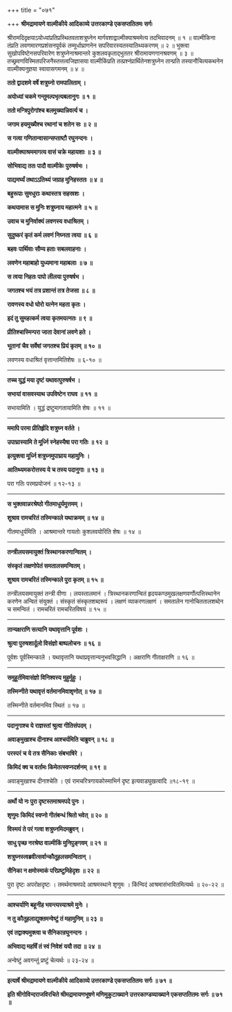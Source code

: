 +++
title = "०७१"

+++
**श्रीमद्रामायणे वाल्मीकीये आदिकाव्ये उत्तरकाण्डे एकसप्ततितमः सर्गः**

श्रीरामदिदृक्षयाऽयोध्यांप्रतिप्रस्थितवताशत्रुघ्नेन मार्गवशाद्वाल्मीक्याश्रममेत्य तदभिवादनम् ॥ १ ॥ वाल्मीकिना तंप्रति लवणमारणप्रशंसनपूर्वकं तम्मूर्धाघ्राणनेन सपरिवारस्यतस्यातिथ्यकरणम् ॥ २ ॥ भुक्त्वा सुखोपविष्टेनसपरिवारेण शत्रुघ्नेनाश्रमान्तरे कुशलवकृताद्भुततर श्रीरामायणगानश्रवणम् ॥ ३ ॥ तच्छ्रवणविस्मितपरिजनैस्तत्तत्वजिज्ञासया वाल्मीकिंप्रति तत्प्रश्नंप्रार्थितेनशत्रुघ्नेन तान्प्रति तस्यानौचित्यकथनेन वाल्मीक्यनुज्ञया स्वावासगमनम् ॥ ४ ॥

**ततो द्वादशमे वर्षे शत्रुघ्नो रामपालिताम् ।**

**अयोध्यां चकमे गन्तुमल्पभृत्यबलानुगः ॥ १ ॥**

**ततो मन्त्रिपुरोगांश्च बलमुख्यान्निवर्त्य च ।**

**जगाम हयमुख्यैश्च रथानां च शतेन सः ॥ २ ॥**

**स गत्वा गणितान्वासान्सप्ताष्टौ रघुनन्दनः ।**

**वाल्मीक्याश्रममागत्य वासं चक्रे महायशाः ॥ ३ ॥**

**सोभिवाद्य ततः पादौ वाल्मीकेः पुरुषर्षभः ।**

**पाद्यमर्घ्यं तथाऽऽतिथ्यं जग्राह मुनिहस्ततः ॥ ४ ॥**

**बहुरूपाः सुमधुराः कथास्तत्र सहस्रशः ।**

**कथयामास स मुनिः शत्रुघ्नाय महात्मने ॥ ५ ॥**

**उवाच च मुनिर्वाक्यं लवणस्य वधाश्रितम् ।**

**सुदुष्करं कृतं कर्म लवणं निघ्नता त्वया ॥ ६ ॥**

**बहवः पार्थिवाः सौम्य हताः सबलवाहनाः ।**

**लवणेन महाबाहो युध्यमाना महाबलाः ॥ ७ ॥**

**स त्वया निहतः पापो लीलया पुरुषर्षभ ।**

**जगतश्च भयं तत्र प्रशान्तं तत्र तेजसा ॥ ८ ॥**

**रावणस्य वधो घोरो यत्नेन महता कृतः ।**

**इदं तु सुमहत्कर्म त्वया कृतमयत्नतः ॥ ९ ॥**

**प्रीतिश्चास्मिन्परा जाता देवानां लवणे हते ।**

**भूतानां चैव सर्वेषां जगतश्च प्रियं कृतम् ॥ १० ॥**

लवणस्य वधाश्रितं वृत्तान्तमितिशेषः ॥ ६-१० ॥

****

**तच्च युद्धं मया दृष्टं यथावत्पुरुषर्षभ ।**

**सभायां वासवस्याथ उपविष्टेन राघव ॥ ११ ॥**

सभायामिति । युद्धं द्रष्टुमागतायामिति शेषः ॥ ११ ॥

****

**ममापि परमा प्रीतिर्हृदि शत्रुघ्न वर्तते ।**

**उपाघ्रास्यामि ते मूर्ध्नि स्नेहस्यैषा परा गतिः ॥ १२ ॥**

**इत्युक्त्वा मूर्ध्नि शत्रुघ्नमुपाघ्राय महामुनिः ।**

**आतिथ्यमकरोत्तस्य ये च तस्य पदानुगाः ॥ १३ ॥**

परा गतिः परमप्रयोजनं ॥ १२-१३ ॥

****

**स भुक्तवान्नरश्रेष्ठो गीतमाधुर्यमुत्तमम् ।**

**शुश्राव रामचरितं तस्मिन्काले यथाक्रमम् ॥ १४ ॥**

गीतमाधुर्यमिति । आश्रमान्तरे गायतोः कुशलवयोरिति शेषः ॥ १४ ॥

****

**तन्त्रीलयसमायुक्तं त्रिस्थानकरणान्वितम् ।**

**संस्कृतं लक्षणोपेतं समतालसमन्वितम् ।**

**शुश्राव रामचरितं तस्मिन्काले पुरा कृतम् ॥ १५ ॥**

तन्त्रीलयसमायुक्तं तन्त्री वीणा । लयस्तालमानं । त्रिस्थानकरणान्वितं हृदयकण्ठमुखलक्षणवर्णोत्पत्तिस्थानेन करणेन अन्वितं संयुक्तं । संस्कृतं संस्कृतशब्दरूपं । लक्षणं व्याकरणलक्षणं । समतालेन गानोचिततालशब्देन च समन्वितं । रामचरितं रामचरितविषयं ॥ १५ ॥

****

**तान्यक्षराणि सत्यानि यथावृत्तानि पूर्वशः ।**

**श्रुत्वा पुरुषशार्दूलो विसंज्ञो बाष्पलोचनः ॥ १६ ॥**

पूर्वशः पूर्वस्मिन्काले । यथावृत्तानि यथाप्रवृत्तान्यनुभवसिद्धानि । अक्षराणि गीताक्षराणि ॥ १६ ॥

****

**समुहूर्तमिवासंज्ञो विनिश्वस्य मुहुर्मुहुः ।**

**तस्मिन्गीते यथावृत्तं वर्तमानमिवाशृणोत् ॥ १७ ॥**

तस्मिन्गीते वर्तमानमिव स्थितं ॥ १७ ॥

****

**पदानुगाश्च ये राज्ञस्तां श्रुत्वा गीतिसंपदम् ।**

**अवाङ्मुखाश्च दीनाश्च आश्चर्यमिति चाब्रुवन् ॥ १८ ॥**

**परस्परं च ये तत्र सैनिकाः संबभाषिरे ।**

**किमिदं क्व च वर्तामः किमेतत्स्वप्नदर्शनम् ॥ १९ ॥**

अवाङ्मुखाश्च दीनाश्चेति । एवं रामचरित्रगायकोस्माभिर्न दृष्ट इत्यवाड्युखत्वादि ॥१८-१९ ॥

****

**अर्थो यो नः पुरा दृष्टस्तमाश्रमपदे पुनः ।**

**शृणुमः किमिदं स्वप्नो गीतंबन्धं श्रितो भवेत् ॥ २० ॥**

**विस्मयं ते परं गत्वा शत्रुघ्नमिदमब्रुवन् ।**

**साधु पृच्छ नरश्रेष्ठ वाल्मीकिं मुनिपुङ्गवम् ॥ २१ ॥**

**शत्रुघ्नस्त्वब्रवीत्सर्वान्कौतूहलसमन्वितान् ।**

**सैनिका न क्षमोस्माकं परिप्रष्टुमिहेदृशः ॥ २२ ॥**

पुरा दृष्टः अपरोक्षदृष्टः । तमर्थमाश्रमपदे आश्रमस्थाने शृणुमः । किंन्विदं आश्रमासंभावितमित्यर्थः ॥ २०-२२ ॥

****

**आश्चर्याणि बहूनीह भवन्त्यस्याश्रमे मुनेः ।**

**न तु कौतूहलाद्युक्तमन्वेष्टुं तं महामुनिम् ॥ २३ ॥**

**एवं तद्वाक्यमुक्त्वा च सैनिकान्रघुनन्दनः ।**

**अभिवाद्य महर्षिं तं स्वं निवेशं ययौ तदा ॥ २४ ॥**

अन्वेष्टुं अवगन्तुं प्रष्टुं चेत्यर्थः ॥ २३-२४ ॥

****

**इत्यार्षे श्रीमद्रामायणे वाल्मीकीये आदिकाव्ये उत्तरकाण्डे एकसप्ततितमः सर्गः ॥ ७१ ॥**

**इति श्रीगोविन्दराजविरचिते श्रीमद्रामायणभूषणे मणिमुकुटाख्याने उत्तरकाण्डव्याख्याने एकसप्ततितमः सर्गः ॥ ७१ ॥**
